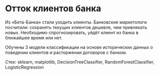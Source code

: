 # Отток клиентов банка

Из «Бета-Банка» стали уходить клиенты. Банковские маркетологи посчитали: сохранять текущих клиентов дешевле, чем привлекать новых. Необходимо спрогнозировать, уйдёт клиент из банка в ближайшее время или нет. 

Обучены 3 модели классификации на основе исторических данных о поведении клиентов и расторжении договоров с банком. 

*Стек:* sklearn, matplotlib, DecisionTreeClassifier, RandomForestClassifier, LogisticRegression
